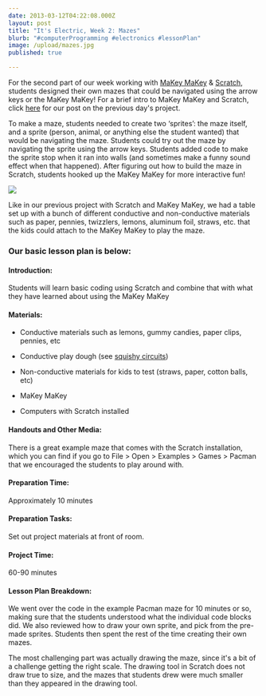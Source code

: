 ```yaml
---
date: 2013-03-12T04:22:08.000Z
layout: post
title: "It's Electric, Week 2: Mazes"
blurb: "#computerProgramming #electronics #lessonPlan"
image: /upload/mazes.jpg
published: true

---
```


For the second part of our week working with [MaKey MaKey](http://makeymakey.com) & [Scratch](http://scratch.mit.edu), students designed their own mazes that could be navigated using the arrow keys or the MaKey MaKey! For a brief intro to MaKey MaKey and Scratch, click [here](http://9-dots.org/its-electric-week-2-fun-with-sprites/) for our post on the previous day's project.

To make a maze, students needed to create two ‘sprites’: the maze itself, and a sprite (person, animal, or anything else the student wanted) that would be navigating the maze. Students could try out the maze by navigating the sprite using the arrow keys. Students added code to make the sprite stop when it ran into walls (and sometimes make a funny sound effect when that happened). After figuring out how to build the maze in Scratch, students hooked up the MaKey MaKey for more interactive fun!

[![](http://9-dots.org/wp-uploads/2013/03/Photo-Feb-07-5-50-49-PM-reduced-1024x764.jpg)](http://9-dots.org/wp-uploads/2013/03/Photo-Feb-07-5-50-49-PM-reduced.jpg)

Like in our previous project with Scratch and MaKey MaKey, we had a table set up with a bunch of different conductive and non-conductive materials such as paper, pennies, twizzlers, lemons, aluminum foil, straws, etc. that the kids could attach to the MaKey MaKey to play the maze.


### Our basic lesson plan is below:




#### Introduction:


Students will learn basic coding using Scratch and combine that with what they have learned about using the MaKey MaKey

<!-- more -->


#### Materials:





	
  * Conductive materials such as lemons, gummy candies, paper clips, pennies, etc

	
  * Conductive play dough (see [squishy circuits](http://courseweb.stthomas.edu/apthomas/SquishyCircuits/))

	
  * Non-conductive materials for kids to test (straws, paper, cotton balls, etc)

	
  * MaKey MaKey

	
  * Computers with Scratch installed




#### Handouts and Other Media:


There is a great example maze that comes with the Scratch installation, which you can find if you go to File > Open > Examples > Games > Pacman that we encouraged the students to play around with.


#### Preparation Time:


Approximately 10 minutes


#### Preparation Tasks:


Set out project materials at front of room.


#### Project Time:


60-90 minutes


#### Lesson Plan Breakdown:


We went over the code in the example Pacman maze for 10 minutes or so, making sure that the students understood what the individual code blocks did. We also reviewed how to draw your own sprite, and pick from the pre-made sprites. Students then spent the rest of the time creating their own mazes.

The most challenging part was actually drawing the maze, since it's a bit of a challenge getting the right scale. The drawing tool in Scratch does not draw true to size, and the mazes that students drew were much smaller than they appeared in the drawing tool.
